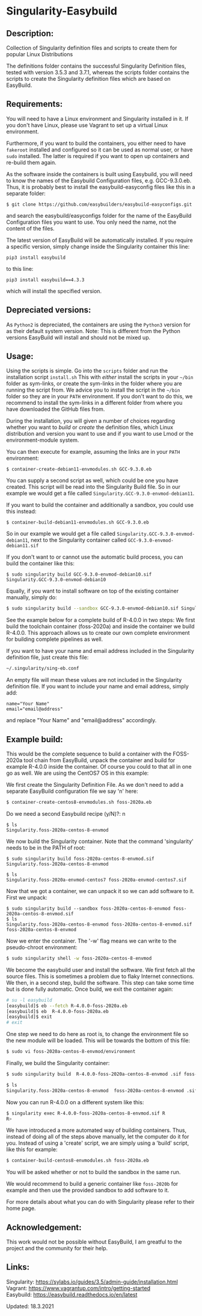 # Singularity-Easybuild
Description:
-----------
Collection of Singularity definition files and scripts to create them for popular Linux Distributions

The definitions folder contains the successful Singularity Definition files, tested with version 3.5.3 and 3.7.1, whereas the scripts folder contains the scripts to create the Singularity definition files which are based on EasyBuild.

Requirements:
------------
You will need to have a Linux environment and Singularity installed in it. 
If you don't have Linux, please use Vagrant to set up a virtual Linux environment.

Furthermore, if you want to build the containers, you either need to have `fakeroot` installed and configured so it can be used as normal user, or have `sudo` installed. The latter is required if you want to open up containers and re-build them again. 

As the software inside the containers is built using Easybuild, you will need to know the names of the Easybuild Configuration files, e.g. GCC-9.3.0.eb.
Thus, it is probably best to install the easybuild-easyconfig files like this in a separate folder:

	$ git clone https://github.com/easybuilders/easybuild-easyconfigs.git

and search the easybuild/easyconfigs folder for the name of the EasyBuild Configuration files you want to use. You only need the name, not the content of the files.

The latest version of EasyBuild will be automatically installed. If you require a specific version, simply change inside the Singularity container this line:

```
pip3 install easybuild
```

to this line:

```
pip3 install easybuild==4.3.3
```

which will install the specified version. 

## Depreciated versions:

As `Python2` is depreciated, the containers are using the `Python3` version for as their default system version. Note:  This is different from the Python versions EasyBuild will install and should not be mixed up.

Usage:
-----
Using the scripts is simple. Go into the `scripts` folder and run the installation script `install.sh` This with *either* install the scripts in your `~/bin` folder as sym-links, or create the sym-links in the folder where you are running the script from. We advice you to install the script in the `~/bin` folder so they are in your `PATH` environment. If you don't want to do this, we recommend to install the sym-links in a different folder from where you have downloaded the GitHub files from. 

During the installation, you will given a number of choices regarding whether you want to *build* or *create* the definition files, which Linux distribution and version you want to use and if you want to use Lmod or the environment-module system. 

You can then execute for example, assuming the links are in your `PATH` environment:

	$ container-create-debian11-envmodules.sh GCC-9.3.0.eb

You can supply a second script as well, which could be one you have created. This script will be 
read into the Singularity Build file. So in our example we would get a file called `Singularity.GCC-9.3.0-envmod-debian11`.

If you want to build the container and additionally a sandbox, you could use this instead:

```
$ container-build-debian11-envmodules.sh GCC-9.3.0.eb
```



So in our example we would get a file called `Singularity.GCC-9.3.0-envmod-debian11`, next to the Singularity container called `GCC-9.3.0-envmod-debian11.sif`

If you don't want to or cannot use the automatic build process, you can build the container like this:

	$ sudo singularity build GCC-9.3.0-envmod-debian10.sif Singularity.GCC-9.3.0-envmod-debian10

Equally, if you want to install software on top of the existing container manually, simply do:

```bash
$ sudo singularity build --sandbox GCC-9.3.0-envmod-debian10.sif Singularity.GCC-9.3.0-envmod-debian10
```

See the example below for a complete build of R-4.0.0 in two steps: We first build the toolchain container (foss-2020a) and inside the container we build R-4.0.0. This approach allows us to create our own complete environment for building complete pipelines as well. 

If you want to have your name and email address included in the Singularity definition file, just create this file:

```bash
~/.singularity/sing-eb.conf
```

An empty file will mean these values are not included in the Singularity definition file. If you want to include your name and email address, simply add:

	name="Your Name"
	email="email@address"

and replace "Your Name" and "email@address" accordingly.


Example build:
-------------
This would be the complete sequence to build a container with the FOSS-2020a tool chain from EasyBuild, unpack the container and build for example R-4.0.0 inside the container. Of course you could to that all in one go as well. We are using the CentOS7 OS in this example:

We first create the Singularity Definition File. As we don't need to add a separate EasyBuild configuration file we say 'n' here:

```bash
$ container-create-centos8-envmodules.sh foss-2020a.eb
```
Do we need a second Easybuild recipe (y/N)?: n

	$ ls
	Singularity.foss-2020a-centos-8-envmod

We now build the Singularity container. Note that the command 'singularity' needs to be in the 
PATH of root:

	$ sudo singularity build foss-2020a-centos-8-envmod.sif Singularity.foss-2020a-centos-8-envmod
	
	$ ls
	Singularity.foss-2020a-envmod-centos7 foss-2020a-envmod-centos7.sif 

Now that we got a container, we can unpack it so we can add software to it. 
First we unpack:

	$ sudo singularity build --sandbox foss-2020a-centos-8-envmod foss-2020a-centos-8-envmod.sif
	$ ls
	Singularity.foss-2020a-centos-8-envmod foss-2020a-centos-8-envmod.sif foss-2020a-centos-8-envmod

Now we enter the container. The '-w' flag means we can write to the pseudo-chroot environment: 

```bash
$ sudo singularity shell -w foss-2020a-centos-8-envmod 
```

We become the easybuild user and install the software. We first fetch all the source files. This 
is sometimes a problem due to flaky Internet connections. We then, in a second step, build the 
software. This step can take some time but is done fully automatic. Once build, we exit the 
container again:

```bash
# su -l easybuild
[easybuild]$ eb --fetch R-4.0.0-foss-2020a.eb
[easybuild]$ eb  R-4.0.0-foss-2020a.eb
[easybuild]$ exit
# exit
```

One step we need to do here as root is, to change the environment file so the new module will be loaded. This will be towards the bottom of this file:

```bash
$ sudo vi foss-2020a-centos-8-envmod/environment
```

Finally, we build the Singularity container:

```bash
$ sudo singularity build  R-4.0.0-foss-2020a-centos-8-envmod .sif foss-2020a-centos-8-envmod 

$ ls
Singularity.foss-2020a-centos-8-envmod  foss-2020a-centos-8-envmod .sif foss-2020a-centos-8-envmod  R-4.0.0-foss-2020a-centos-8-envmod .sif 
```

Now you can run R-4.0.0 on a different system like this:

```bash
$ singularity exec R-4.0.0-foss-2020a-centos-8-envmod.sif R
R>
```

We have introduced a more automated way of building containers. Thus, instead of doing all of the steps above manually, let the computer do it for you. Instead of using a 'create' script, we are simply using a 'build' script, like this for example:

```bash
$ container-build-centos8-envmodules.sh foss-2020a.eb
```

You will be asked whether or not to build the sandbox in the same run. 

We would recommend to build a generic container like `foss-2020b` for example and then use the provided sandbox to add software to it. 

For more details about what you can do with Singularity please refer to their home page.  


Acknowledgement:
---------------
This work would not be possible without EasyBuild,  I am greatful to the project and the community for their help.

Links:
-----
Singularity: https://sylabs.io/guides/3.5/admin-guide/installation.html  
Vagrant: https://www.vagrantup.com/intro/getting-started  
Easybuild: https://easybuild.readthedocs.io/en/latest  

Updated: 18.3.2021
